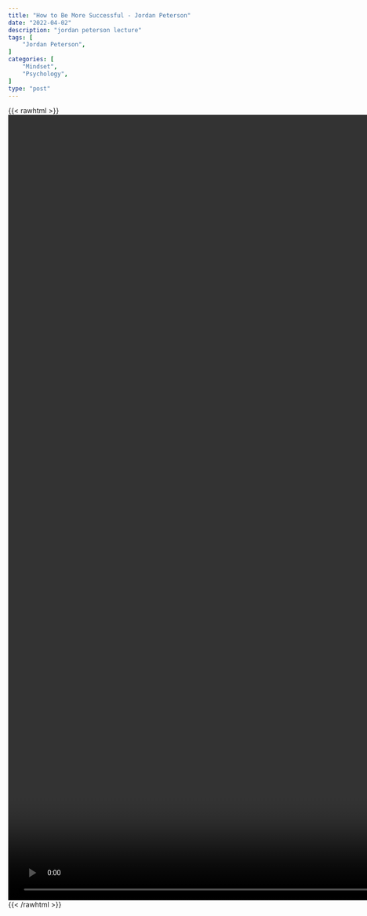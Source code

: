 ```yaml
---
title: "How to Be More Successful - Jordan Peterson"
date: "2022-04-02"
description: "jordan peterson lecture"
tags: [
    "Jordan Peterson",
]
categories: [
    "Mindset",
    "Psychology",
]
type: "post"
---
```

{{< rawhtml >}}
    <video style="height:40vh;width:auto" overflow="hidden" controls>
        <source src="https://lectures.dev00ps.com/jp-vids/Jordan%20Peterson%20What%20To%20Do%20To%20Be%20Successful.mp4" type="video/mp4"> 
    </video>
{{< /rawhtml >}}